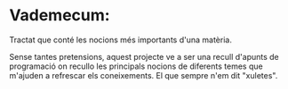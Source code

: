 # Vademecum:
Tractat que conté les nocions més importants d'una matèria. 

Sense tantes pretensions, aquest projecte ve a ser una recull d'apunts de programació on recullo les principals nocions de diferents temes que m'ajuden a refrescar els coneixements. El que sempre n'em dit "xuletes".